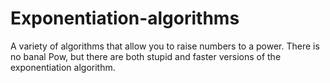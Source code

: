 # Exponentiation-algorithms
A variety of algorithms that allow you to raise numbers to a power. There is no banal Pow, but there are both stupid and faster versions of the exponentiation algorithm.
